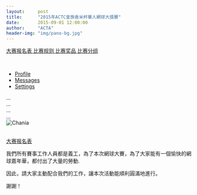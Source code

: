 ```yaml
---
layout:     post
title:      "2015年ACTC皇族香米杯華人網球大獎賽"
date:       2015-09-01 12:00:00
author:     "ACTA"
header-img: "img/pano-bg.jpg"
---
```

<div class="container">
	<p class="text-center">
		<a href="{{ site.baseurl }}/0.register/" class="btn btn-success btn-lg active" role="button"> 大赛报名表 </a>
		<a href="{{ site.baseurl }}/2015/08/31/2015-comp-rule/" class="btn btn-primary btn-lg active" role="button"> 比赛规则 </a>
		<a href="#" class="btn btn-info btn-lg disabled" role="button"> 比赛奖品 </a>
		<a href="#" class="btn btn-warning btn-lg disabled" role="button"> 比赛分组 </a>
	</p>
	<br>
	<div>
		<!-- Nav tabs -->
		<ul class="nav nav-tabs" role="tablist">
			<li role="presentation" class="active"><a href="#profile" aria-controls="profile" role="tab" data-toggle="tab">Profile</a></li>
			<li role="presentation"><a href="#messages" aria-controls="messages" role="tab" data-toggle="tab">Messages</a></li>
			<li role="presentation"><a href="#settings" aria-controls="settings" role="tab" data-toggle="tab">Settings</a></li>
		</ul>
		<!-- Tab panes -->
		<div class="tab-content">
			<div role="tabpanel" class="tab-pane active" id="home">...</div>
			<div role="tabpanel" class="tab-pane" id="profile">...</div>
			<div role="tabpanel" class="tab-pane" id="messages">...</div>
			<div role="tabpanel" class="tab-pane" id="settings">...</div>
		</div>
	</div>
	<div>
		<img class="img-responsive" src="{{ site.baseurl }}/img/2015-poster.jpg" alt="Chania"  align="middle" />
	</div>
	<br>
	<p class="text-center">
		<a href="{{ site.baseurl }}/0.register/" class="btn btn-success btn-lg active"> 大赛报名表 </a>
	</p>
	<p>我們所有賽事工作人員都是義工，為了本次網球大賽，為了大家能有一個愉快的網球嘉年華，都付出了大量的勞動.</p>
	<p>因此，請大家主動配合我們的工作，讓本次活動能順利圓滿地進行。</p>
	<p>謝謝！</p>
</div>
